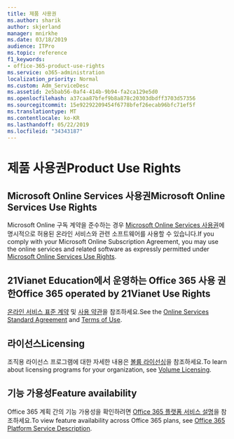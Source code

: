 ```yaml
---
title: 제품 사용권
ms.author: sharik
author: skjerland
manager: mnirkhe
ms.date: 03/18/2019
audience: ITPro
ms.topic: reference
f1_keywords:
- office-365-product-use-rights
ms.service: o365-administration
localization_priority: Normal
ms.custom: Adm_ServiceDesc
ms.assetid: 2e5bab56-0af4-414b-9b94-fa2ca129e5d0
ms.openlocfilehash: a37caa87bfef9b8a878c20303dbdff3703d57356
ms.sourcegitcommit: 15e92292209454f6778bfef26ecab96bfc71ef5f
ms.translationtype: MT
ms.contentlocale: ko-KR
ms.lasthandoff: 05/22/2019
ms.locfileid: "34343187"
---
```

# <a name="product-use-rights"></a><span data-ttu-id="925c3-102">제품 사용권</span><span class="sxs-lookup"><span data-stu-id="925c3-102">Product Use Rights</span></span>

## <a name="microsoft-online-services-use-rights"></a><span data-ttu-id="925c3-103">Microsoft Online Services 사용권</span><span class="sxs-lookup"><span data-stu-id="925c3-103">Microsoft Online Services Use Rights</span></span>

<span data-ttu-id="925c3-104">Microsoft Online 구독 계약을 준수하는 경우 [Microsoft Online Services 사용권](http://www.microsoftvolumelicensing.com/DocumentSearch.aspx?Mode=3&DocumentTypeId=37&ShowArchived=true)에 명시적으로 허용된 온라인 서비스와 관련 소프트웨어를 사용할 수 있습니다.</span><span class="sxs-lookup"><span data-stu-id="925c3-104">If you comply with your Microsoft Online Subscription Agreement, you may use the online services and related software as expressly permitted under [Microsoft Online Services Use Rights](http://www.microsoftvolumelicensing.com/DocumentSearch.aspx?Mode=3&DocumentTypeId=37&ShowArchived=true).</span></span>
  
## <a name="office-365-operated-by-21vianet-use-rights"></a><span data-ttu-id="925c3-105">21Vianet Education에서 운영하는 Office 365 사용 권한</span><span class="sxs-lookup"><span data-stu-id="925c3-105">Office 365 operated by 21Vianet Use Rights</span></span>

<span data-ttu-id="925c3-106">[온라인 서비스 표준 계약](http://www.21vbluecloud.com/office365/O365-AgreeWebDir/) 및 [사용 약관](http://www.21vbluecloud.com/office365/O365-TOU/)을 참조하세요.</span><span class="sxs-lookup"><span data-stu-id="925c3-106">See the [Online Services Standard Agreement](http://www.21vbluecloud.com/office365/O365-AgreeWebDir/) and [Terms of Use](http://www.21vbluecloud.com/office365/O365-TOU/).</span></span>
  
## <a name="licensing"></a><span data-ttu-id="925c3-107">라이선스</span><span class="sxs-lookup"><span data-stu-id="925c3-107">Licensing</span></span>

<span data-ttu-id="925c3-108">조직용 라이선스 프로그램에 대한 자세한 내용은 [볼륨 라이선싱](https://go.microsoft.com/fwlink/?LinkId=393693)을 참조하세요.</span><span class="sxs-lookup"><span data-stu-id="925c3-108">To learn about licensing programs for your organization, see [Volume Licensing](https://go.microsoft.com/fwlink/?LinkId=393693).</span></span>
  
## <a name="feature-availability"></a><span data-ttu-id="925c3-109">기능 가용성</span><span class="sxs-lookup"><span data-stu-id="925c3-109">Feature availability</span></span>

<span data-ttu-id="925c3-110">Office 365 계획 간의 기능 가용성을 확인하려면 [Office 365 플랫폼 서비스 설명](https://technet.microsoft.com/en-us/library/office-365-platform-service-description.aspx)을 참조하세요.</span><span class="sxs-lookup"><span data-stu-id="925c3-110">To view feature availability across Office 365 plans, see [Office 365 Platform Service Description](https://technet.microsoft.com/en-us/library/office-365-platform-service-description.aspx).</span></span>
  

